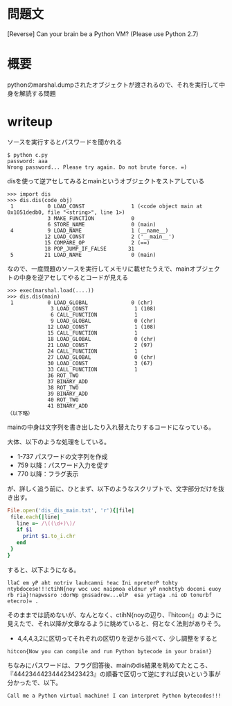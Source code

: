 # 問題文

[Reverse]
Can your brain be a Python VM? (Please use Python 2.7)

# 概要

pythonのmarshal.dumpされたオブジェクトが渡されるので、それを実行して中身を解読する問題

# writeup

ソースを実行するとパスワードを聞かれる

```
$ python c.py  
password: aaa
Wrong password... Please try again. Do not brute force. =)
```

disを使って逆アセしてみるとmainというオブジェクトをストアしている

```
>>> import dis
>>> dis.dis(code_obj)
 1           0 LOAD_CONST               1 (<code object main at 0x1051dedb0, file "<string>", line 1>)
             3 MAKE_FUNCTION            0
             6 STORE_NAME               0 (main)
 4           9 LOAD_NAME                1 (__name__)
            12 LOAD_CONST               2 ('__main__')
            15 COMPARE_OP               2 (==)
            18 POP_JUMP_IF_FALSE       31
 5          21 LOAD_NAME                0 (main)
 ```

なので、一度問題のソースを実行してメモリに載せたうえで、mainオブジェクトの中身を逆アセしてやるとコードが見える
```
>>> exec(marshal.load(....))
>>> dis.dis(main)
 1           0 LOAD_GLOBAL              0 (chr)
              3 LOAD_CONST               1 (108)
              6 CALL_FUNCTION            1
              9 LOAD_GLOBAL              0 (chr)
             12 LOAD_CONST               1 (108)
             15 CALL_FUNCTION            1
             18 LOAD_GLOBAL              0 (chr)
             21 LOAD_CONST               2 (97)
             24 CALL_FUNCTION            1
             27 LOAD_GLOBAL              0 (chr)
             30 LOAD_CONST               3 (67)
             33 CALL_FUNCTION            1
             36 ROT_TWO             
             37 BINARY_ADD          
             38 ROT_TWO             
             39 BINARY_ADD          
             40 ROT_TWO             
             41 BINARY_ADD          
（以下略）
```

mainの中身は文字列を書き出したり入れ替えたりするコードになっている。

大体、以下のような処理をしている。

* 1-737 パスワードの文字列を作成
* 759 以降：パスワード入力を促す
* 770 以降：フラグ表示

が、詳しく追う前に、ひとまず、以下のようなスクリプトで、文字部分だけを抜き出す。

```rb
File.open('dis_dis_main.txt', 'r'){|file|
 file.each{|line|
   line =~ /\((\d+)\)/
   if $1
     print $1.to_i.chr
   end
 }
}
```

すると、以下ようになる。

```
llaC em yP aht notriv lauhcamni !eac Ini npreterP tohty ntybdocese!!!ctihN{noy woc uoc naipmoa eldnur yP nnohttyb doceni euoy rb ria}!napwssro :dorWp gnssadrow...elP  esa yrtaga .ni oD tonurbf etecro)= .
```

そのままでは読めないが、なんとなく、ctihN{noyの辺り、『hitcon{』のように見えたで、それ以降が文章なるように眺めていると、何となく法則がありそう。

* 4,4,4,3,2に区切ってそれぞれの区切りを逆から並べて、少し調整をすると

```
hitcon{Now you can compile and run Python bytecode in your brain!}
```

ちなみにパスワードは、フラグ回答後、mainのdis結果を眺めてたところ、『444234442344423423423』の順番で区切って逆にすれば良いという事が分かったで、以下。

```
Call me a Python virtual machine! I can interpret Python bytecodes!!!
```
